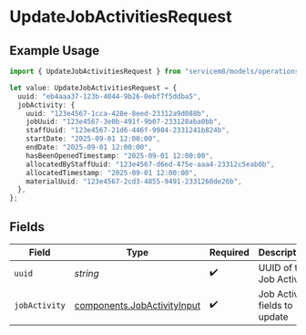 # UpdateJobActivitiesRequest

## Example Usage

```typescript
import { UpdateJobActivitiesRequest } from "servicem8/models/operations";

let value: UpdateJobActivitiesRequest = {
  uuid: "eb4aaa37-123b-4044-9b26-0ebf7f5ddba5",
  jobActivity: {
    uuid: "123e4567-1cca-428e-8eed-23312a9d088b",
    jobUuid: "123e4567-3e0b-491f-9b07-233128aba0bb",
    staffUuid: "123e4567-21d6-446f-9984-2331241b824b",
    startDate: "2025-09-01 12:00:00",
    endDate: "2025-09-01 12:00:00",
    hasBeenOpenedTimestamp: "2025-09-01 12:00:00",
    allocatedByStaffUuid: "123e4567-d6ed-475e-aaa4-23312c5eab0b",
    allocatedTimestamp: "2025-09-01 12:00:00",
    materialUuid: "123e4567-2cd3-4855-9491-2331260de26b",
  },
};
```

## Fields

| Field                                                                      | Type                                                                       | Required                                                                   | Description                                                                |
| -------------------------------------------------------------------------- | -------------------------------------------------------------------------- | -------------------------------------------------------------------------- | -------------------------------------------------------------------------- |
| `uuid`                                                                     | *string*                                                                   | :heavy_check_mark:                                                         | UUID of the Job Activity                                                   |
| `jobActivity`                                                              | [components.JobActivityInput](../../models/components/jobactivityinput.md) | :heavy_check_mark:                                                         | Job Activity fields to update                                              |
